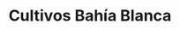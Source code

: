 ---
title: "Cultivos Bahía Blanca"
url: /bahia-blanca/cultivos-bahia-blanca/
shop: centro de jardinería
---
